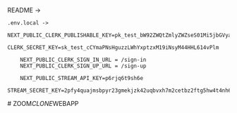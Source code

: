 README ->

    .env.local ->
        NEXT_PUBLIC_CLERK_PUBLISHABLE_KEY=pk_test_bW92ZWQtZmlyZWZseS01Mi5jbGVyay5hY2NvdW50cy5kZXYk
        CLERK_SECRET_KEY=sk_test_cCYmaPNsHguzzLWhYxptzxM19iNsyM44HHL614vPlm

        NEXT_PUBLIC_CLERK_SIGN_IN_URL = /sign-in
        NEXT_PUBLIC_CLERK_SIGN_UP_URL = /sign-up

        NEXT_PUBLIC_STREAM_API_KEY=p6rjq6t9sh6e
        STREAM_SECRET_KEY=2pfy4quajmsbpyr23gmekjzk42uqbvxh7m2cetbz2ftg5hw4t4nh6s2s9htmunvn
#   Z O O M _ C L O N E _ W E B A P P  
 